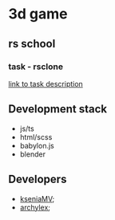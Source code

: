 # 3d game 
## rs school
### task - rsclone
[link to task description](https://github.com/rolling-scopes-school/tasks/blob/master/tasks/rsclone/rsclone.md)

## Development stack
+ js/ts
+ html/scss
+ babylon.js
+ blender


## Developers
+ [kseniaMV](https://github.com/KseniaMV);
+ [archylex](https://github.com/archylex);


